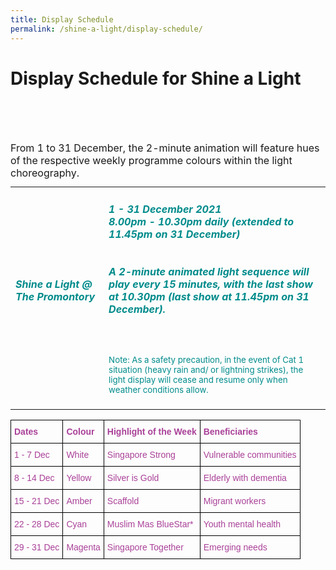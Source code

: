 ```yaml
---
title: Display Schedule
permalink: /shine-a-light/display-schedule/
---
```

# Display Schedule for Shine a Light

<table class="table-v">
<table style="width:100%">
    <tr>
    <td>
     <h5><font color="darkcyan"><b>Shine a Light @ The Promontory</b></font></h5>
     <br>
    </td>
    <td>
      <h5><font color="darkcyan">1 - 31 December 2021</font>
      <font color="darkcyan"><br>8.00pm - 10.30pm daily (extended to 11.45pm on 31 December)</font>
      <br>
      <br>
      <font color="darkcyan"><br>A 2-minute animated light sequence will play every 15 minutes, with the last show at 10.30pm (last show at 11.45pm on 31 December).</font></h5>
      <br>
      <small><font color="darkcyan"><br>Note: As a safety precaution, in the event of Cat 1 situation (heavy rain and/ or lightning strikes), the light display will cease and resume only when weather conditions allow.</font></small>
      <br> 
      <br>			
			<tr>
			<br>
<caption style="text-align:left">From 1 to 31 December, the 2-minute animation will feature hues of the respective weekly programme colours within the light choreography.</caption>					
						<br>
				
<style type="text/css">

	.tg  {border-collapse:collapse;border-spacing:0;}
.tg td{border-color:black;border-style:solid;border-width:1px;font-family:Arial, sans-serif;font-size:14px;
  overflow:hidden;padding:10px 5px;word-break:normal;}
.tg th{border-color:black;border-style:solid;border-width:1px;font-family:Arial, sans-serif;font-size:14px;
  font-weight:normal;overflow:hidden;padding:10px 5px;word-break:normal;}
.tg .tg-t8gw{color:#a94198;font-weight:bold;text-align:left;vertical-align:top}
.tg .tg-3x3l{color:#a94198;text-align:left;vertical-align:top}
</style>
<table class="tg">

<thead>
  <tr>
    <th class="tg-t8gw">Dates</th>
    <th class="tg-t8gw">Colour</th>
    <th class="tg-t8gw">Highlight of the Week</th>
    <th class="tg-t8gw">Beneficiaries</th>
  </tr>
</thead>
<tbody>
  <tr>
    <td class="tg-3x3l">1 - 7 Dec</td>
    <td class="tg-3x3l">White</td>
    <td class="tg-3x3l">Singapore Strong</td>
    <td class="tg-3x3l">Vulnerable communities</td>
  </tr>
  <tr>
    <td class="tg-3x3l">8 - 14 Dec</td>
    <td class="tg-3x3l">Yellow</td>
    <td class="tg-3x3l">Silver is Gold</td>
    <td class="tg-3x3l">Elderly with dementia</td>
  </tr>
  <tr>
    <td class="tg-3x3l">15 - 21 Dec</td>
    <td class="tg-3x3l">Amber</td>
    <td class="tg-3x3l">Scaffold</td>
    <td class="tg-3x3l">Migrant workers</td>
  </tr>
  <tr>
    <td class="tg-3x3l">22 - 28 Dec</td>
    <td class="tg-3x3l">Cyan</td>
    <td class="tg-3x3l">Muslim Mas BlueStar*</td>
    <td class="tg-3x3l">Youth mental health</td>
  </tr>
  <tr>
    <td class="tg-3x3l">29 - 31 Dec</td>
    <td class="tg-3x3l">Magenta</td>
    <td class="tg-3x3l">Singapore Together</td>
    <td class="tg-3x3l">Emerging needs </td>
  </tr>
</tbody>
</table>
